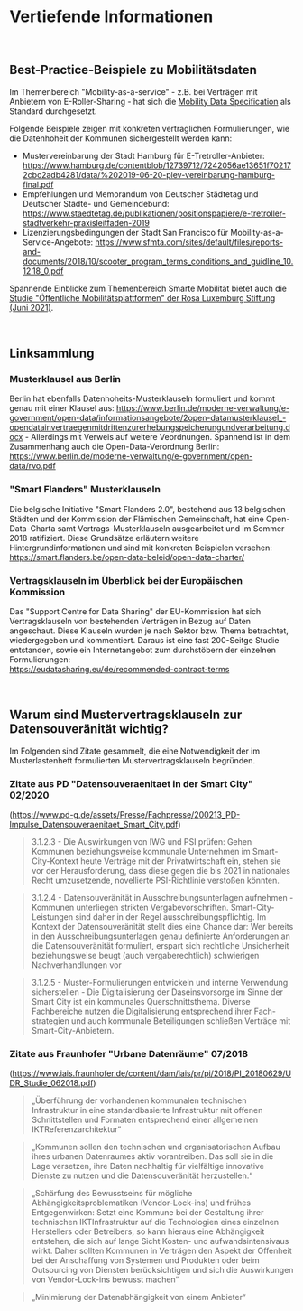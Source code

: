 
# Vertiefende Informationen

&nbsp;

## Best-Practice-Beispiele zu Mobilitätsdaten

Im Themenbereich "Mobility-as-a-service" - z.B. bei Verträgen mit Anbietern von E-Roller-Sharing - hat sich die [Mobility Data Specification](https://github.com/openmobilityfoundation/mobility-data-specification) als Standard durchgesetzt.

Folgende Beispiele zeigen mit konkreten vertraglichen Formulierungen, wie die Datenhoheit der Kommunen sichergestellt werden kann:

* Mustervereinbarung der Stadt Hamburg für E-Tretroller-Anbieter: https://www.hamburg.de/contentblob/12739712/7242056ae13651f702172cbc2adb4281/data/%202019-06-20-plev-vereinbarung-hamburg-final.pdf
* Empfehlungen und Memorandum von Deutscher Städtetag und Deutscher Städte- und Gemeindebund: https://www.staedtetag.de/publikationen/positionspapiere/e-tretroller-stadtverkehr-praxisleitfaden-2019
* Lizenzierungsbedingungen der Stadt San Francisco für Mobility-as-a-Service-Angebote: https://www.sfmta.com/sites/default/files/reports-and-documents/2018/10/scooter_program_terms_conditions_and_guidline_10.12.18_0.pdf

Spannende Einblicke zum Themenbereich Smarte Mobilität bietet auch die [Studie "Öffentliche Mobilitätsplattformen" der Rosa Luxemburg Stiftung (Juni 2021)](https://www.rosalux.de/publikation/id/44480/oeffentliche-mobilitaetsplattformen).

&nbsp;

## Linksammlung
### Musterklausel aus Berlin

Berlin hat ebenfalls Datenhoheits-Musterklauseln formuliert und kommt genau mit einer Klausel aus: https://www.berlin.de/moderne-verwaltung/e-government/open-data/informationsangebote/2open-datamusterklausel_-opendatainvertraegenmitdrittenzurerhebungspeicherungundverarbeitung.docx - Allerdings mit Verweis auf weitere Veordnungen. Spannend ist in dem Zusammenhang auch die Open-Data-Verordnung Berlin: https://www.berlin.de/moderne-verwaltung/e-government/open-data/rvo.pdf

### "Smart Flanders" Musterklauseln

Die belgische Initiative "Smart Flanders 2.0", bestehend aus 13 belgischen Städten und der Kommission der Flämischen Gemeinschaft, hat eine Open-Data-Charta samt Vertrags-Musterklauseln ausgearbeitet und im Sommer 2018 ratifiziert. Diese Grundsätze erläutern weitere Hintergrundinformationen und sind mit konkreten Beispielen versehen:\
https://smart.flanders.be/open-data-beleid/open-data-charter/

### Vertragsklauseln im Überblick bei der Europäischen Kommission

Das "Support Centre for Data Sharing" der EU-Kommission hat sich Vertragsklauseln von bestehenden Verträgen in Bezug auf Daten angeschaut. Diese Klauseln wurden je nach Sektor bzw. Thema betrachtet, wiedergegeben und kommentiert. Daraus ist eine fast 200-Seitge Studie entstanden, sowie ein Internetangebot zum durchstöbern der einzelnen Formulierungen:\
https://eudatasharing.eu/de/recommended-contract-terms

&nbsp;

## Warum sind Mustervertragsklauseln zur Datensouveränität wichtig?

Im Folgenden sind Zitate gesammelt, die eine Notwendigkeit der im Musterlastenheft formulierten Mustervertragsklauseln begründen.

### Zitate aus PD "Datensouveraenitaet in der Smart City" 02/2020
(https://www.pd-g.de/assets/Presse/Fachpresse/200213_PD-Impulse_Datensouveraenitaet_Smart_City.pdf)

> 3.1.2.3 - Die Auswirkungen von IWG und PSI prüfen: Gehen Kommunen beziehungsweise kommunale Unternehmen im Smart-City-Kontext heute Verträge mit der Privatwirtschaft ein, stehen sie vor der Herausforderung, dass diese gegen die bis 2021 in nationales Recht umzusetzende, novellierte PSI-Richtlinie verstoßen könnten.

> 3.1.2.4 - Datensouveränität in Ausschreibungsunterlagen aufnehmen - Kommunen unterliegen strikten Vergabevorschriften. Smart-City-Leistungen sind daher in der Regel ausschreibungspflichtig. Im Kontext der Datensouveränität stellt dies eine Chance dar: Wer bereits in den Ausschreibungsunterlagen genau definierte Anforderungen an die Datensouveränität formuliert, erspart sich rechtliche Unsicherheit beziehungsweise beugt (auch vergaberechtlich) schwierigen
Nachverhandlungen vor

> 3.1.2.5 - Muster-Formulierungen entwickeln und interne Verwendung sicherstellen - Die Digitalisierung der Daseinsvorsorge im Sinne der Smart City ist ein kommunales Querschnittsthema. Diverse Fachbereiche nutzen die Digitalisierung entsprechend ihrer Fach-strategien und auch
kommunale Beteiligungen schließen Verträge mit Smart-City-Anbietern.

### Zitate aus Fraunhofer "Urbane Datenräume" 07/2018
(https://www.iais.fraunhofer.de/content/dam/iais/pr/pi/2018/PI_20180629/UDR_Studie_062018.pdf)

> „Überführung der vorhandenen kommunalen technischen Infrastruktur in eine standardbasierte Infrastruktur mit offenen Schnittstellen und Formaten entsprechend einer allgemeinen IKTReferenzarchitektur“

> „Kommunen sollen den technischen und organisatorischen Aufbau ihres urbanen Datenraumes aktiv vorantreiben. Das soll sie in die Lage versetzen, ihre Daten nachhaltig für vielfältige innovative Dienste zu nutzen und die Datensouveränität herzustellen.“

> „Schärfung des Bewusstseins für mögliche Abhängigkeitsproblematiken (Vendor-Lock-ins) und frühes Entgegenwirken: Setzt eine Kommune bei der Gestaltung ihrer technischen IKTInfrastruktur auf die Technologien eines einzelnen Herstellers oder Betreibers, so kann hieraus eine Abhängigkeit entstehen, die sich auf lange Sicht Kosten- und aufwandsintensivaus wirkt. Daher sollten Kommunen in Verträgen den Aspekt der Offenheit bei der Anschaffung von Systemen und Produkten oder beim Outsourcing von Diensten berücksichtigen und sich die Auswirkungen von Vendor-Lock-ins bewusst machen“

> „Minimierung der Datenabhängigkeit von einem Anbieter“

